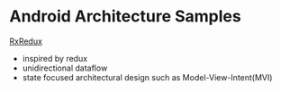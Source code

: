 # Android Architecture Samples

[RxRedux](https://github.com/freeletics/RxRedux)
- inspired by redux
- unidirectional dataflow
- state focused architectural design such as Model-View-Intent(MVI)
